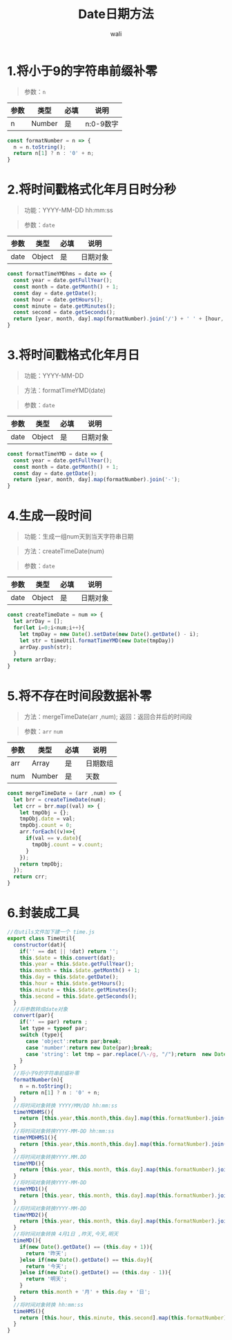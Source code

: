 ﻿---
layout: post
title: Date日期方法   #标题
tagline: javascript 中关于时间的封装方法
category: javascript      #分类
author: wali    #作者
tag: Date     #标签
ghurl:        #github url
ghurl_zip:    #github zip下载
comments: true

post_nav: ['1.将小于9的字符串前缀补零','2.将时间戳格式化年月日时分秒','3.将时间戳格式化年月日','4.生成一段时间','5.将不存在时间段数据补零','6.封装成工具']
---

# 1.将小于9的字符串前缀补零

> 参数：`n`

参数|类型|必填|说明
-|-|-|-
n|Number|是|n:0-9数字|

```javascript
const formatNumber = n => {
  n = n.toString();
  return n[1] ? n : '0' + n;
}
```

# 2.将时间戳格式化年月日时分秒

> 功能：YYYY-MM-DD hh:mm:ss

> 参数：`date`

参数|类型|必填|说明
-|-|-|-
date|Object|是|日期对象|

```javascript
const formatTimeYMDhms = date => {
  const year = date.getFullYear();
  const month = date.getMonth() + 1;
  const day = date.getDate();
  const hour = date.getHours();
  const minute = date.getMinutes();
  const second = date.getSeconds();
  return [year, month, day].map(formatNumber).join('/') + ' ' + [hour, minute, second].map(formatNumber).join(':');
}
```

# 3.将时间戳格式化年月日

> 功能：YYYY-MM-DD

> 方法：formatTimeYMD(date)

> 参数：`date`

参数|类型|必填|说明
-|-|-|-
date|Object|是|日期对象|

```javascript
const formatTimeYMD = date => {
  const year = date.getFullYear();
  const month = date.getMonth() + 1;
  const day = date.getDate();
  return [year, month, day].map(formatNumber).join('-');
}
```

# 4.生成一段时间

> 功能：生成一组num天到当天字符串日期

> 方法：createTimeDate(num)

> 参数：`date`

参数|类型|必填|说明
-|-|-|-
date|Object|是|日期对象|

```javascript
const createTimeDate = num => {
  let arrDay = [];
  for(let i=0;i<num;i++){
    let tmpDay = new Date().setDate(new Date().getDate() - i);
    let str = timeUtil.formatTimeYMD(new Date(tmpDay))
    arrDay.push(str);
  }
  return arrDay;
}
```

# 5.将不存在时间段数据补零

> 方法：mergeTimeDate(arr ,num); 返回：返回合并后的时间段

> 参数：`arr` `num`

参数|类型|必填|说明
-|-|-|-
arr|Array|是|日期数组|
num|Number|是|天数|

```javascript
const mergeTimeDate = (arr ,num) => {
  let brr = createTimeDate(num);
  let crr = brr.map((val) => {
    let tmpObj = {};
    tmpObj.date = val;
    tmpObj.count = 0;
    arr.forEach((v)=>{
      if(val == v.date){
        tmpObj.count = v.count;
      }
    });
    return tmpObj;
  });
  return crr;
}
```

# 6.封装成工具

```javascript
//在utils文件加下建一个 time.js
export class TimeUtil{
  constructor(dat){
    if('' == dat || !dat) return '';
    this.$date = this.convert(dat);
    this.year = this.$date.getFullYear();
    this.month = this.$date.getMonth() + 1;
    this.day = this.$date.getDate();
    this.hour = this.$date.getHours();
    this.minute = this.$date.getMinutes();
    this.second = this.$date.getSeconds();
  }
  //将参数转成date对象
  convert(par){
    if('' == par) return ;
    let type = typeof par;
    switch (type){
      case 'object':return par;break;
      case 'number':return new Date(par);break;
      case 'string': let tmp = par.replace(/\-/g, "/");return  new Date(tmp);break;
    }
  }
  //将小于9的字符串前缀补零
  formatNumber(n){
    n = n.toString();
    return n[1] ? n : '0' + n;
  }
  //将时间对象转换 YYYY/MM/DD hh:mm:ss
  timeYMDHMS(){
    return [this.year,this.month,this.day].map(this.formatNumber).join('/') + ' ' + [this.hour, this.minute, this.second].map(this.formatNumber).join(':');
  }
  //将时间对象转换YYYY-MM-DD hh:mm:ss
  timeYMDHMS1(){
    return [this.year,this.month,this.day].map(this.formatNumber).join('-') + ' ' + [this.hour, this.minute, this.second].map(this.formatNumber).join(':');
  }
  //将时间对象转换YYYY.MM.DD
  timeYMD(){
    return [this.year, this.month, this.day].map(this.formatNumber).join('.');
  }
  //将时间对象转换YYYY-MM-DD
  timeYMD1(){
    return [this.year, this.month, this.day].map(this.formatNumber).join('-');
  }
  //将时间对象转换YYYY-MM-DD
  timeYMD2(){
    return [this.year, this.month, this.day].map(this.formatNumber).join('/');
  }
  //将时间对象转换 4月1日 ,昨天,今天,明天
  timeMD(){
    if(new Date().getDate() == (this.day + 1)){
      return '昨天';
    }else if(new Date().getDate() == this.day){
      return '今天';
    }else if(new Date().getDate() == (this.day - 1)){
      return '明天';
    }
    return this.month + '月' + this.day + '日';
  }
  //将时间对象转换 hh:mm:ss
  timeHMS(){
    return [this.hour, this.minute, this.second].map(this.formatNumber).join(':');
  }
}
```






